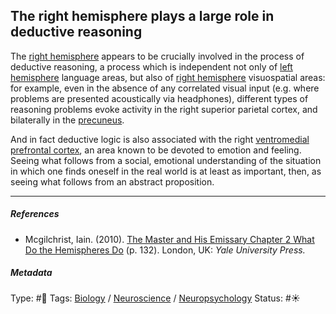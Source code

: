 ## The right hemisphere plays a large role in deductive reasoning

The [right hemisphere](Right%20hemisphere.md) appears to be crucially involved in the process of deductive reasoning, a process which is independent not only of [left hemisphere](Left%20hemisphere.md) language areas, but also of [right hemisphere](Right%20hemisphere.md) visuospatial areas: for example, even in the absence of any correlated visual input (e.g. where problems are presented acoustically via headphones), different types of reasoning problems evoke activity in the right superior parietal cortex, and bilaterally in the [precuneus](Precuneus.md). 

And in fact deductive logic is also associated with the right [ventromedial prefrontal cortex](Ventromedial%20prefrontal%20cortex.md), an area known to be devoted to emotion and feeling. Seeing what follows from a social, emotional understanding of the situation in which one finds oneself in the real world is at least as important, then, as seeing what follows from an abstract proposition.

---

##### References

* Mcgilchrist, Iain. (2010). [The Master and His Emissary Chapter 2 What Do the Hemispheres Do](The%20Master%20and%20His%20Emissary%20Chapter%202%20What%20Do%20the%20Hemispheres%20Do.md) (p. 132). London, UK: *Yale University Press.*

##### Metadata

Type: #🔴 
Tags: [Biology]() / [Neuroscience](Neuroscience.md) / [Neuropsychology](Neuropsychology.md) 
Status: #☀️ 
